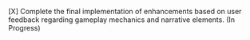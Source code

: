 [X] Complete the final implementation of enhancements based on user feedback regarding gameplay mechanics and narrative elements. (In Progress)